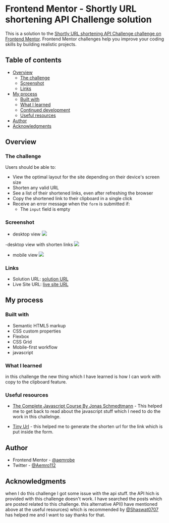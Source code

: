 # Frontend Mentor - Shortly URL shortening API Challenge solution

This is a solution to the [Shortly URL shortening API Challenge challenge on Frontend Mentor](https://www.frontendmentor.io/challenges/url-shortening-api-landing-page-2ce3ob-G). Frontend Mentor challenges help you improve your coding skills by building realistic projects.

## Table of contents

- [Overview](#overview)
  - [The challenge](#the-challenge)
  - [Screenshot](#screenshot)
  - [Links](#links)
- [My process](#my-process)
  - [Built with](#built-with)
  - [What I learned](#what-i-learned)
  - [Continued development](#continued-development)
  - [Useful resources](#useful-resources)
- [Author](#author)
- [Acknowledgments](#acknowledgments)

## Overview

### The challenge

Users should be able to:

- View the optimal layout for the site depending on their device's screen size
- Shorten any valid URL
- See a list of their shortened links, even after refreshing the browser
- Copy the shortened link to their clipboard in a single click
- Receive an error message when the `form` is submitted if:
  - The `input` field is empty

### Screenshot

- desktop view
  ![](./screenshot-of-solution/fem_url-shortening-desktop-view.png)

-desktop view with shorten links
![](./screenshot-of-solution/fem_url-shortening-desktop-view-with-shorten-links.png)

- mobile view
  ![](./screenshot-of-solution/fem_url-shortening-mobile-view.png)

### Links

- Solution URL: [solution URL](https://www.frontendmentor.io/solutions/responsive-fem-url-shortening-page-8vFq2wOK8R)
- Live Site URL: [live site URL](https://aemrobe.github.io/FEM_URL_SHORTENING/)

## My process

### Built with

- Semantic HTML5 markup
- CSS custom properties
- Flexbox
- CSS Grid
- Mobile-first workflow
- javascript

### What I learned

in this challenge the new thing which I have learned is how I can work with copy to the clipboard feature.

### Useful resources

- [The Complete Javascript Course By Jonas Schmedtmann](https://www.udemy.com/course/the-complete-javascript-course/) - This helped me to get back to read about the javascript stuff which I need to do the work in this challelnge.

- [Tiny Url](https://tinyurl.com/api-create.php?url=) - this helped me to generate the shorten url for the link which is put inside the form.

## Author

- Frontend Mentor - [@aemrobe](https://www.frontendmentor.io/profile/aemrobe)
- Twitter - [@Aemro112](https://www.twitter.com/Aemro112)

## Acknowledgments

when I do this challenge I got some issue with the api stuff. the API hich is provided with this challenge doesn't work. I have searched the posts which are posted related to this challenge. this alternative API(I have mentioned above at the useful resources) which is recommended by [@Shaswat0707](https://github.com/Shaswat0707) has helped me and I want to say thanks for that.
